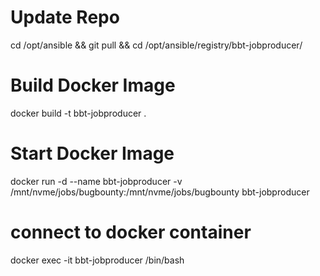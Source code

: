 # Update Repo
cd /opt/ansible && git pull && cd /opt/ansible/registry/bbt-jobproducer/

# Build Docker Image
docker build -t bbt-jobproducer .

# Start Docker Image
docker run -d --name bbt-jobproducer -v /mnt/nvme/jobs/bugbounty:/mnt/nvme/jobs/bugbounty bbt-jobproducer

# connect to docker container
docker exec -it bbt-jobproducer /bin/bash